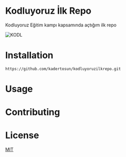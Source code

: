 # Kodluyoruz İlk Repo
Kodluyoruz Eğitim kampı kapsamında açtığım ilk repo

![KODL](https://i.hizliresim.com/hb4eg70.png)
# Installation
`https://github.com/kadertosun/kodluyoruzilkrepo.git`
# Usage

# Contributing
# License
[MIT](https://choosealicense.com/licenses/mit/)
